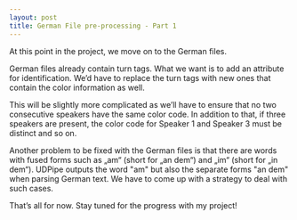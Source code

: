 ```yaml
---
layout: post
title: German File pre-processing - Part 1
---
```


At this point in the project, we move on to the German files.

German files already contain turn tags. What we want is to add an attribute for identification. We’d have to replace the turn tags with new ones that contain the color information as well.

This will be slightly more complicated as we’ll have to ensure that no two consecutive speakers have the same color code. In addition to that, if three speakers are present, the color code for Speaker 1 and Speaker 3 must be distinct and so on.

Another problem to be fixed with the German files is that there are words with fused forms such as „am“ (short for „an dem“) and „im“ (short for „in dem“). UDPipe outputs the word "am" but also the separate forms "an dem" when parsing German text. We have to come up with a strategy to deal with such cases.

That’s all for now. Stay tuned for the progress with my project!
